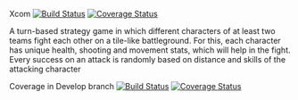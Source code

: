 Xcom
[![Build Status](https://travis-ci.com/FireWAV3/XCOM.svg?branch=main)](https://travis-ci.com/FireWAV3/XCOM)
[![Coverage Status](https://coveralls.io/repos/github/FireWAV3/XCOM/badge.svg?branch=main)](https://coveralls.io/github/FireWAV3/XCOM?branch=main)

A turn-based strategy game in which different characters of at least two teams fight each other on a tile-like battleground.
For this, each character has unique health, shooting and movement stats, which will help in the fight.
Every success on an attack is randomly based on distance and skills of the attacking character

Coverage in Develop branch
[![Build Status](https://travis-ci.com/FireWAV3/XCOM.svg?branch=Develop)](https://travis-ci.com/FireWAV3/XCOM)
[![Coverage Status](https://coveralls.io/repos/github/FireWAV3/XCOM/badge.svg?branch=main)](https://coveralls.io/github/FireWAV3/XCOM?branch=Develop)
